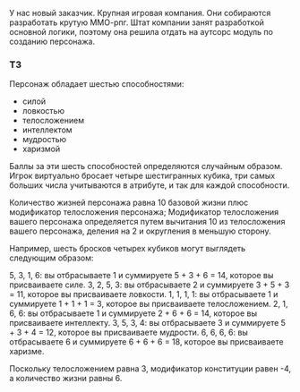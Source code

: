 У нас новый заказчик. Крупная игровая компания. Они собираются разработать крутую ММО-рпг. 
Штат компании занят разработкой основной логики, поэтому она решила отдать на аутсорс модуль по созданию персонажа.

### ТЗ

Персонаж обладает шестью способностями: 
- силой
- ловкостью
- телосложением
- интеллектом
- мудростью
- харизмой

Баллы за эти шесть способностей определяются случайным образом. Игрок виртуально бросает четыре шестигранных кубика,
три самых больших числа учитываются в атрибуте, и так для каждой способности.

Количество жизней персонажа равна 10 базовой жизни плюс модификатор телосложения персонажа;
Модификатор телосложения вашего персонажа определяется путем вычитания 10 из телосложения вашего персонажа, деления на 2 и округления в меньшую сторону.

Например, шесть бросков четырех кубиков могут выглядеть следующим образом:

5, 3, 1, 6: вы отбрасываете 1 и суммируете 5 + 3 + 6 = 14, которое вы присваиваете силе.
3, 2, 5, 3: вы отбрасываете 2 и суммируете 3 + 5 + 3 = 11, которое вы присваиваете ловкости.
1, 1, 1, 1: вы отбрасываете 1 и суммируете 1 + 1 + 1 = 3, которое вы присваиваете телосложением.
2, 1, 6, 6: вы отбрасываете 1 и суммируете 2 + 6 + 6 = 14, которое вы присваиваете интеллекту.
3, 5, 3, 4: вы отбрасываете 3 и суммируете 5 + 3 + 4 = 12, которое вы присваиваете мудрости.
6, 6, 6, 6: вы отбрасываете 6 и суммируете 6 + 6 + 6 = 18, которое вы присваиваете харизме.

Поскольку телосложением равна 3, модификатор конституции равен -4, а количество жизни равны 6.


